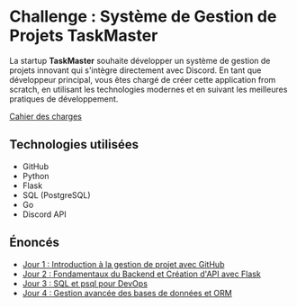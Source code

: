 # Challenge : Système de Gestion de Projets TaskMaster

La startup **TaskMaster** souhaite développer un système de gestion de projets innovant qui s'intègre directement avec Discord. En tant que développeur principal, vous êtes chargé de créer cette application from scratch, en utilisant les technologies modernes et en suivant les meilleures pratiques de développement.

[Cahier des charges](./CDC.md)

## Technologies utilisées

- GitHub
- Python
- Flask
- SQL (PostgreSQL)
- Go
- Discord API

## Énoncés

- [Jour 1 : Introduction à la gestion de projet avec GitHub](./énoncés/J01.md)
- [Jour 2 : Fondamentaux du Backend et Création d'API avec Flask](./énoncés/J02.md)
- [Jour 3 : SQL et psql pour DevOps](./énoncés/J03.md)
- [Jour 4 : Gestion avancée des bases de données et ORM](./énoncés/J04.md)
